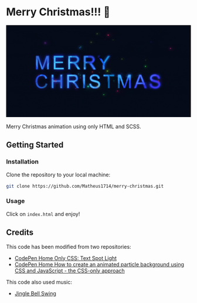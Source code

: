# Merry Christmas!!! 🎅

![](.github/banner.gif)

Merry Christmas animation using only HTML and SCSS.

## Getting Started

### Installation

Clone the repository to your local machine:

```bash
git clone https://github.com/Matheus1714/merry-christmas.git
```

### Usage

Click on `index.html` and enjoy!

## Credits

This code has been modified from two repositories:

* [CodePen Home
Only CSS: Text Spot Light](https://codepen.io/YusukeNakaya/details/KyKJBE)
* [CodePen Home
How to create an animated particle background using CSS and JavaScript - the CSS-only approach](https://codepen.io/tutsplus/pen/MrjYJK)

This code also used music:

* [Jingle Bell Swing](https://www.youtube.com/watch?v=3ip9Slc0OFk&ab_channel=MarcusRoyce)